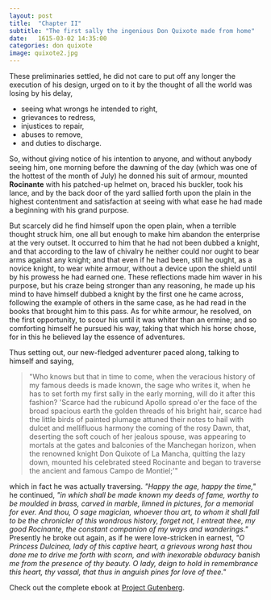 ```yaml
---
layout: post
title:  "Chapter II"
subtitle: "The first sally the ingenious Don Quixote made from home"
date:   1615-03-02 14:35:00
categories: don quixote
image: quixote2.jpg
---
```


These preliminaries settled, he did not care to put off any longer the execution of his design, urged on to it by the thought of all the world was losing by his delay,
* seeing what wrongs he intended to right,
* grievances to redress,
* injustices to repair,
* abuses to remove,
* and duties to discharge.

So, without giving notice of his intention to anyone, and without anybody seeing him, one morning before the dawning of the day (which was one of the hottest of the month of July) he donned his suit of armour, mounted **Rocinante** with his patched-up helmet on, braced his buckler, took his lance, and by the back door of the yard sallied forth upon the plain in the highest contentment and satisfaction at seeing with what ease he had made a beginning with his grand purpose.

<!--more-->

But scarcely did he find himself upon the open plain, when a terrible thought struck him, one all but enough to make him abandon the enterprise at the very outset. It occurred to him that he had not been dubbed a knight, and that according to the law of chivalry he neither could nor ought to bear arms against any knight; and that even if he had been, still he ought, as a novice knight, to wear white armour, without a device upon the shield until by his prowess he had earned one.
These reflections made him waver in his purpose, but his craze being stronger than any reasoning, he made up his mind to have himself dubbed a knight by the first one he came across, following the example of others in the same case, as he had read in the books that brought him to this pass. As for white armour, he resolved, on the first opportunity, to scour his until it was whiter than an ermine; and so comforting himself he pursued his way, taking that which his horse chose, for in this he believed lay the essence of adventures.

Thus setting out, our new-fledged adventurer paced along, talking to himself and saying,

> "Who knows but that in time to come, when the veracious history of my famous deeds is made known, the sage who writes it, when he has to set forth my first sally in the early morning, will do it after this fashion? 'Scarce had the rubicund Apollo spread o'er the face of the broad spacious earth the golden threads of his bright hair, scarce had the little birds of painted plumage attuned their notes to hail with dulcet and mellifluous harmony the coming of the rosy Dawn, that, deserting the soft couch of her jealous spouse, was appearing to mortals at the gates and balconies of the Manchegan horizon, when the renowned knight Don Quixote of La Mancha, quitting the lazy down, mounted his celebrated steed Rocinante and began to traverse the ancient and famous Campo de Montiel;'"

which in fact he was actually traversing. *"Happy the age, happy the time,"* he continued, *"in which shall be made known my deeds of fame, worthy to be moulded in brass, carved in marble, limned in pictures, for a memorial for ever. And thou, O sage magician, whoever thou art, to whom it shall fall to be the chronicler of this wondrous history, forget not, I entreat thee, my good Rocinante, the constant companion of my ways and wanderings."*
Presently he broke out again, as if he were love-stricken in earnest, *"O Princess Dulcinea, lady of this captive heart, a grievous wrong hast thou done me to drive me forth with scorn, and with inexorable obduracy banish me from the presence of thy beauty. O lady, deign to hold in remembrance this heart, thy vassal, that thus in anguish pines for love of thee."*


Check out the complete ebook at [Project Gutenberg][gutenberg].

[gutenberg]: http://www.gutenberg.org/files/5921/5921-h/5921-h.htm
